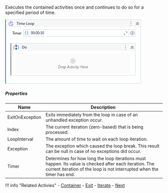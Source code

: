 Executes the contained activities once and continues to do so for a specified period of time.

![](../img/activities/TimeLoop.png)

##### Properties

|Name           |Description                                                                                                                                                                     |
|---------------|--------------------------------------------------------------------------------------------------------------------------------------------------------------------------------|
|ExitOnException|Exits immediately from the loop in case of an unhandled exception occur.                                                                                                        |
|Index          |The current iteration (zero-based) that is being processed.                                                                                                                     |
|LoopInterval   |The amount of time to wait on each loop iteration.                                                                                                                              |
|Exception      |The exception which caused the loop break. This result can be null in case of no exceptions did occur.                                                                          |
|Timer          |Determines for how long the loop iterations must happen. Its value is checked after each iteration. The current iteration of the loop is not interrupted when the timer has end.|


!!! info "Related Activies"
    - [Container](Container.md)
    - [Exit](Exit.md) 
    - [Iterate](Iterate.md)
    - [Next](Next.md)    
